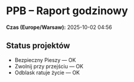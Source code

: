 # PPB – Raport godzinowy
**Czas (Europe/Warsaw):** 2025-10-02 04:56

## Status projektów
- Bezpieczny Pieszy — OK
- Zwolnij przy przejściu — OK
- Odblask ratuje życie — OK

